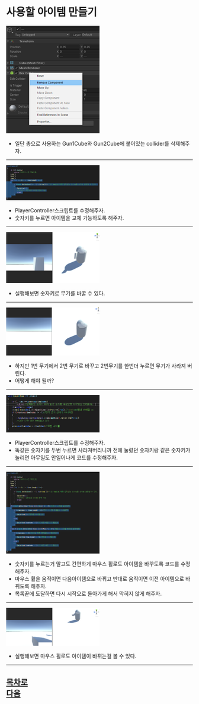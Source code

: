 사용할 아이템 만들기      
=======================
<img src="https://github.com/isp829/3dunitymulty/blob/master/images/lecture6/lecture6-2/6-2-1.PNG" width="50%">  

* 일단 총으로 사용하는 Gun1Cube와 Gun2Cube에 붙어있는 collider를 삭제해주자.  

------------------------------------------------------    
<img src="https://github.com/isp829/3dunitymulty/blob/master/images/lecture6/lecture6-2/6-2-2.PNG" width="50%">  

* PlayerController스크립트를 수정해주자.  
* 숫자키를 누르면 아이템을 교체 가능하도록 해주자.  

-----------------------------
<img src="https://github.com/isp829/3dunitymulty/blob/master/images/lecture6/lecture6-2/6-2-3.PNG" width="50%">  

* 실행해보면 숫자키로 무기를 바꿀 수 있다.  

------------------------------------------------------    
<img src="https://github.com/isp829/3dunitymulty/blob/master/images/lecture6/lecture6-2/6-2-4.PNG" width="50%">  

* 하지만 1번 무기에서 2번 무기로 바꾸고 2번무기를 한번더 누르면 무기가 사라져 버린다.  
* 어떻게 해야 될까?   

------------------------------------------------------    
<img src="https://github.com/isp829/3dunitymulty/blob/master/images/lecture6/lecture6-2/6-2-5.PNG" width="50%">  

* PlayerController스크립트를 수정해주자.  
* 똑같은 숫자키를 두번 누르면 사라져버리니까 전에 눌렀던 숫자키랑 같은 숫자키가 눌리면 아무일도 안일어나게 코드를 수정해주자.  

------------------------------------------------------    
<img src="https://github.com/isp829/3dunitymulty/blob/master/images/lecture6/lecture6-2/6-2-6.PNG" width="50%">  

* 숫자키를 누르는거 말고도 간편하게 마우스 휠로도 아이템을 바꾸도록 코드를 수정해주자.  
* 마우스 휠을 움직이면 다음아이템으로 바뀌고 반대로 움직이면 이전 아이템으로 바뀌도록 해주자.  
* 목록끝에 도달하면 다시 시작으로 돌아가게 해서 막히지 않게 해주자.  

------------------------------------------------------    
<img src="https://github.com/isp829/3dunitymulty/blob/master/images/lecture6/lecture6-2/6-2-7.PNG" width="50%">  

* 실행해보면 마우스 휠로도 아이템이 바뀌는걸 볼 수 있다.  

------------------------------------------------------    
[목차로](https://github.com/isp829/3dunitymulty/blob/master/README.md)  
[다음](https://github.com/isp829/3dunitymulty/blob/master/lecture/lecture7-1.md)  
-----------------------------
